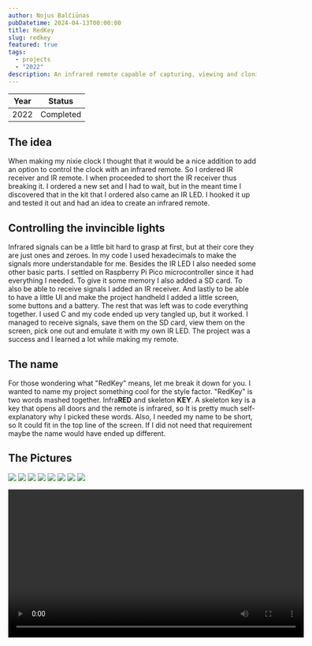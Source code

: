 ```yaml
---
author: Nojus Balčiūnas
pubDatetime: 2024-04-13T00:00:00
title: RedKey
slug: redkey
featured: true
tags:
  - projects
  - "2022"
description: An infrared remote capable of capturing, viewing and cloning IR signals
---
```


| Year |  Status   |
| :--: | :-------: |
| 2022 | Completed |

## The idea

When making my nixie clock I thought that it would be a nice addition to add an option to control the clock with an infrared remote.
So I ordered IR receiver and IR remote.
I when proceeded to short the IR receiver thus breaking it.
I ordered a new set and I had to wait, but in the meant time I discovered that in the kit that I ordered also came an IR LED.
I hooked it up and tested it out and had an idea to create an infrared remote.

## Controlling the invincible lights

Infrared signals can be a little bit hard to grasp at first, but at their core they are just ones and zeroes.
In my code I used hexadecimals to make the signals more understandable for me.
Besides the IR LED I also needed some other basic parts.
I settled on Raspberry Pi Pico microcontroller since it had everything I needed.
To give it some memory I also added a SD card.
To also be able to receive signals I added an IR receiver.
And lastly to be able to have a little UI and make the project handheld I added a little screen, some buttons and a battery.
The rest that was left was to code everything together.
I used C and my code ended up very tangled up, but it worked.
I managed to receive signals, save them on the SD card, view them on the screen, pick one out and emulate it with my own IR LED.
The project was a success and I learned a lot while making my remote.

## The name

For those wondering what "RedKey" means, let me break it down for you.
I wanted to name my project something cool for the style factor.
"RedKey" is two words mashed together.
Infra**RED** and skeleton **KEY**.
A skeleton key is a key that opens all doors and the remote is infrared, so It is pretty much self-explanatory why I picked these words.
Also, I needed my name to be short, so It could fit in the top line of the screen.
If I did not need that requirement maybe the name would have ended up different.

## The Pictures

![](../../assets/images/redkey/1.jpg)
![](../../assets/images/redkey/2.jpg)
![](../../assets/images/redkey/3.jpg)
![](../../assets/images/redkey/4.jpg)
![](../../assets/images/redkey/5.jpg)
![](../../assets/images/redkey/6.jpg)
![](../../assets/images/redkey/7.jpg)
![](../../assets/images/redkey/8.jpg)

<center>
<video width="600" height="auto" controls>
  <source src="/assets/redkey/1.mp4" type="video/mp4">
</video>
</center>
